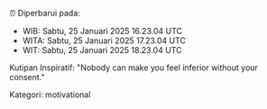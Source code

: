 ⏰ Diperbarui pada:
- WIB: Sabtu, 25 Januari 2025 16.23.04 UTC
- WITA: Sabtu, 25 Januari 2025 17.23.04 UTC
- WIT: Sabtu, 25 Januari 2025 18.23.04 UTC

Kutipan Inspiratif:
"Nobody can make you feel inferior without your consent."


Kategori: motivational


